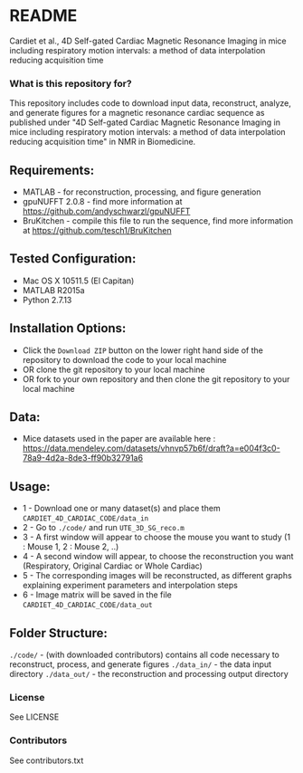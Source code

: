 # README #

Cardiet et al., 4D Self-gated Cardiac Magnetic Resonance Imaging in mice including respiratory motion intervals: a method of data interpolation reducing acquisition time


### What is this repository for? ###
This repository includes code to download input data, reconstruct, analyze, and generate figures for a magnetic resonance cardiac sequence as published under "4D Self-gated Cardiac Magnetic Resonance Imaging in mice including respiratory motion intervals: a method of data interpolation reducing acquisition time" in NMR in Biomedicine.

Requirements:
-------------
* MATLAB  - for reconstruction, processing, and figure generation
* gpuNUFFT 2.0.8 - find more information at https://github.com/andyschwarzl/gpuNUFFT 
* BruKitchen - compile this file to run the sequence, find more information at https://github.com/tesch1/BruKitchen

Tested Configuration:
---------------------
* Mac OS X 10511.5 (El Capitan)
* MATLAB R2015a
* Python 2.7.13

Installation Options:
---------------------
* Click the `Download ZIP` button on the lower right hand side of the repository to download the code to your local machine
* OR clone the git repository to your local machine
* OR fork to your own repository and then clone the git repository to your local machine

Data:
------
* Mice datasets used in the paper are available here : https://data.mendeley.com/datasets/vhnvp57b6f/draft?a=e004f3c0-78a9-4d2a-8de3-ff90b32791a6

Usage:
------
* 1 - Download one or many dataset(s) and place them `CARDIET_4D_CARDIAC_CODE/data_in`
* 2 - Go to `./code/` and run `UTE_3D_SG_reco.m`
* 3 - A first window will appear to choose the mouse you want to study (1 : Mouse 1, 2 : Mouse 2, ..)
* 4 - A second window will appear, to choose the reconstruction you want (Respiratory, Original Cardiac or Whole Cardiac)
* 5 - The corresponding images will be reconstructed, as different graphs explaining experiment parameters and interpolation steps
* 6 - Image matrix will be saved in the file `CARDIET_4D_CARDIAC_CODE/data_out`

Folder Structure:
--------

`./code/` - (with downloaded contributors) contains all code necessary to reconstruct, process, and generate figures
`./data_in/` - the data input directory
`./data_out/` - the reconstruction and processing output directory

### License ###

See LICENSE

### Contributors ###

See contributors.txt


